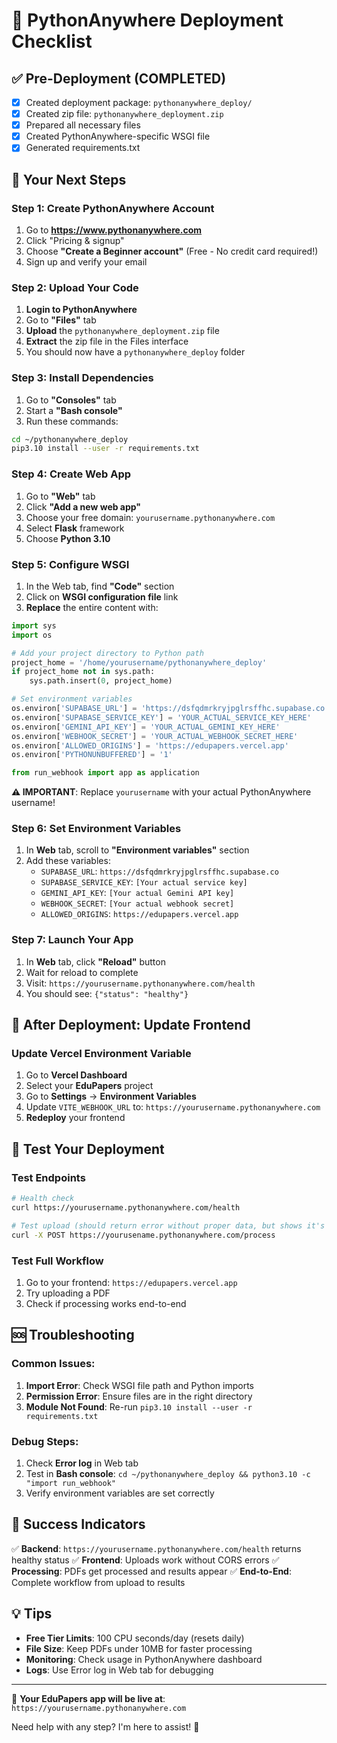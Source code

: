 # 🚀 PythonAnywhere Deployment Checklist

## ✅ Pre-Deployment (COMPLETED)
- [x] Created deployment package: `pythonanywhere_deploy/`
- [x] Created zip file: `pythonanywhere_deployment.zip`
- [x] Prepared all necessary files
- [x] Created PythonAnywhere-specific WSGI file
- [x] Generated requirements.txt

## 🎯 Your Next Steps

### Step 1: Create PythonAnywhere Account
1. Go to **https://www.pythonanywhere.com**
2. Click "Pricing & signup"
3. Choose **"Create a Beginner account"** (Free - No credit card required!)
4. Sign up and verify your email

### Step 2: Upload Your Code
1. **Login to PythonAnywhere**
2. Go to **"Files"** tab
3. **Upload** the `pythonanywhere_deployment.zip` file
4. **Extract** the zip file in the Files interface
5. You should now have a `pythonanywhere_deploy` folder

### Step 3: Install Dependencies
1. Go to **"Consoles"** tab
2. Start a **"Bash console"**
3. Run these commands:
```bash
cd ~/pythonanywhere_deploy
pip3.10 install --user -r requirements.txt
```

### Step 4: Create Web App
1. Go to **"Web"** tab
2. Click **"Add a new web app"**
3. Choose your free domain: `yourusername.pythonanywhere.com`
4. Select **Flask** framework
5. Choose **Python 3.10**

### Step 5: Configure WSGI
1. In the Web tab, find **"Code"** section
2. Click on **WSGI configuration file** link
3. **Replace** the entire content with:

```python
import sys
import os

# Add your project directory to Python path
project_home = '/home/yourusername/pythonanywhere_deploy'
if project_home not in sys.path:
    sys.path.insert(0, project_home)

# Set environment variables
os.environ['SUPABASE_URL'] = 'https://dsfqdmrkryjpglrsffhc.supabase.co'
os.environ['SUPABASE_SERVICE_KEY'] = 'YOUR_ACTUAL_SERVICE_KEY_HERE'
os.environ['GEMINI_API_KEY'] = 'YOUR_ACTUAL_GEMINI_KEY_HERE'
os.environ['WEBHOOK_SECRET'] = 'YOUR_ACTUAL_WEBHOOK_SECRET_HERE'
os.environ['ALLOWED_ORIGINS'] = 'https://edupapers.vercel.app'
os.environ['PYTHONUNBUFFERED'] = '1'

from run_webhook import app as application
```

**⚠️ IMPORTANT**: Replace `yourusername` with your actual PythonAnywhere username!

### Step 6: Set Environment Variables
1. In **Web** tab, scroll to **"Environment variables"** section
2. Add these variables:
   - `SUPABASE_URL`: `https://dsfqdmrkryjpglrsffhc.supabase.co`
   - `SUPABASE_SERVICE_KEY`: `[Your actual service key]`
   - `GEMINI_API_KEY`: `[Your actual Gemini API key]`
   - `WEBHOOK_SECRET`: `[Your actual webhook secret]`
   - `ALLOWED_ORIGINS`: `https://edupapers.vercel.app`

### Step 7: Launch Your App
1. In **Web** tab, click **"Reload"** button
2. Wait for reload to complete
3. Visit: `https://yourusername.pythonanywhere.com/health`
4. You should see: `{"status": "healthy"}`

## 🔧 After Deployment: Update Frontend

### Update Vercel Environment Variable
1. Go to **Vercel Dashboard**
2. Select your **EduPapers** project
3. Go to **Settings** → **Environment Variables**
4. Update `VITE_WEBHOOK_URL` to: `https://yourusername.pythonanywhere.com`
5. **Redeploy** your frontend

## 🧪 Test Your Deployment

### Test Endpoints
```bash
# Health check
curl https://yourusername.pythonanywhere.com/health

# Test upload (should return error without proper data, but shows it's working)
curl -X POST https://yourusename.pythonanywhere.com/process
```

### Test Full Workflow
1. Go to your frontend: `https://edupapers.vercel.app`
2. Try uploading a PDF
3. Check if processing works end-to-end

## 🆘 Troubleshooting

### Common Issues:
1. **Import Error**: Check WSGI file path and Python imports
2. **Permission Error**: Ensure files are in the right directory
3. **Module Not Found**: Re-run `pip3.10 install --user -r requirements.txt`

### Debug Steps:
1. Check **Error log** in Web tab
2. Test in **Bash console**: `cd ~/pythonanywhere_deploy && python3.10 -c "import run_webhook"`
3. Verify environment variables are set correctly

## 🎉 Success Indicators

✅ **Backend**: `https://yourusername.pythonanywhere.com/health` returns healthy status
✅ **Frontend**: Uploads work without CORS errors
✅ **Processing**: PDFs get processed and results appear
✅ **End-to-End**: Complete workflow from upload to results

## 💡 Tips

- **Free Tier Limits**: 100 CPU seconds/day (resets daily)
- **File Size**: Keep PDFs under 10MB for faster processing
- **Monitoring**: Check usage in PythonAnywhere dashboard
- **Logs**: Use Error log in Web tab for debugging

---

🚀 **Your EduPapers app will be live at**: `https://yourusername.pythonanywhere.com`

Need help with any step? I'm here to assist! 🤝

